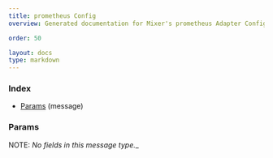 ```yaml
---
title: prometheus Config
overview: Generated documentation for Mixer's prometheus Adapter Configuration Schema

order: 50

layout: docs
type: markdown
---
```



<a name="rpcAdapter.prometheus.configIndex"></a>
### Index

* [Params](#adapter.prometheus.config.Params)
(message)

<a name="adapter.prometheus.config.Params"></a>
### Params

NOTE: _No fields in this message type.__
